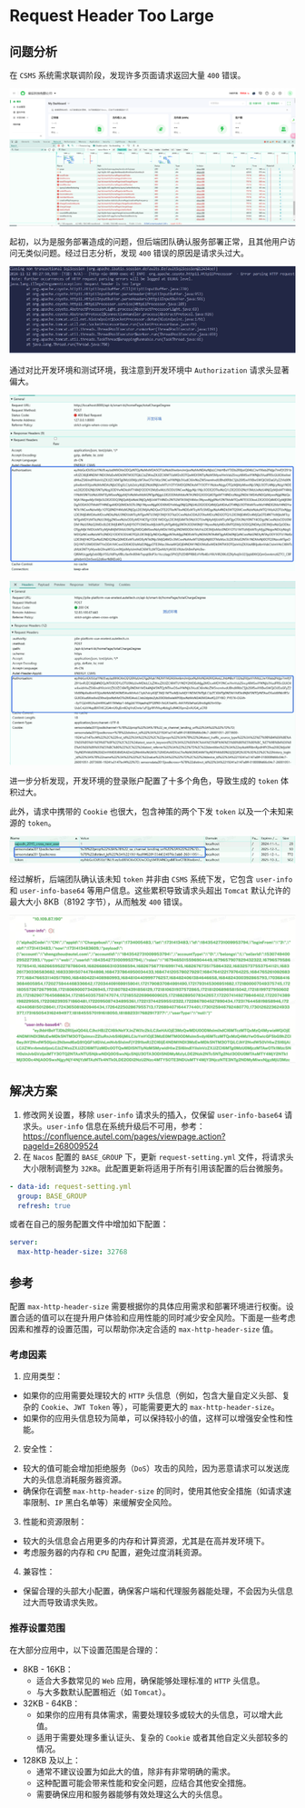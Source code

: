# Request Header Too Large

## 问题分析

在 `CSMS` 系统需求联调阶段，发现许多页面请求返回大量 `400` 错误。

![Img](./FILES/Request%20Headers%20Too%20Large.md/img-20241113112746.png)

起初，以为是服务部署造成的问题，但后端团队确认服务部署正常，且其他用户访问无类似问题。经过日志分析，发现 `400` 错误的原因是请求头过大。

![Img](./FILES/Request%20Headers%20Too%20Large.md/img-20241113142621.jpg)

通过对比开发环境和测试环境，我注意到开发环境中 `Authorization` 请求头显著偏大。

![Img](./FILES/Request%20Headers%20Too%20Large.md/img-20241113142828.jpg)

![Img](./FILES/Request%20Headers%20Too%20Large.md/img-20241113142833.jpg)

进一步分析发现，开发环境的登录账户配置了十多个角色，导致生成的 `token` 体积过大。

此外，请求中携带的 `Cookie` 也很大，包含神策的两个下发 `token` 以及一个未知来源的 `token`。

![Img](./FILES/Request%20Headers%20Too%20Large.md/img-20241113143041.png)

经过解析，后端团队确认该未知 `token` 并非由 `CSMS` 系统下发，它包含 `user-info` 和 `user-info-base64` 等用户信息。这些累积导致请求头超出 `Tomcat` 默认允许的最大大小 8KB（8192 字节），从而触发 `400` 错误。

![Img](./FILES/Request%20Headers%20Too%20Large.md/img-20241113143304.png)

## 解决方案

1. 修改网关设置，移除 `user-info` 请求头的插入，仅保留 `user-info-base64` 请求头。`user-info` 信息在系统升级后不可用，参考：https://confluence.autel.com/pages/viewpage.action?pageId=268009524
2. 在 `Nacos` 配置的 `BASE_GROUP` 下，更新 `request-setting.yml` 文件，将请求头大小限制调整为 `32KB`。此配置更新将适用于所有引用该配置的后台微服务。

```yaml
- data-id: request-setting.yml
  group: BASE_GROUP
  refresh: true
```

或者在自己的服务配置文件中增加如下配置：

```yaml
server:
  max-http-header-size: 32768
```

## 参考

配置 `max-http-header-size` 需要根据你的具体应用需求和部署环境进行权衡。设置合适的值可以在提升用户体验和应用性能的同时减少安全风险。下面是一些考虑因素和推荐的设置范围，可以帮助你决定合适的 `max-http-header-size` 值。

### 考虑因素

1. 应用类型：

- 如果你的应用需要处理较大的 `HTTP` 头信息（例如，包含大量自定义头部、复杂的 `Cookie`、`JWT Token` 等），可能需要更大的 `max-http-header-size`。
- 如果你的应用头信息较为简单，可以保持较小的值，这样可以增强安全性和性能。

2. 安全性：

- 较大的值可能会增加拒绝服务（`DoS`）攻击的风险，因为恶意请求可以发送庞大的头信息消耗服务器资源。
- 确保你在调整 `max-http-header-size` 的同时，使用其他安全措施（如请求速率限制、`IP` 黑白名单等）来缓解安全风险。

3. 性能和资源限制：

- 较大的头信息会占用更多的内存和计算资源，尤其是在高并发环境下。
- 考虑服务器的内存和 `CPU` 配置，避免过度消耗资源。

4. 兼容性：

- 保留合理的头部大小配置，确保客户端和代理服务器能处理，不会因为头信息过大而导致请求失败。

### 推荐设置范围

在大部分应用中，以下设置范围是合理的：

- 8KB - 16KB：
  - 适合大多数常见的 `Web` 应用，确保能够处理标准的 `HTTP` 头信息。
  - 与大多数默认配置相近（如 `Tomcat`）。
- 32KB - 64KB：
  - 如果你的应用有具体需求，需要处理较多或较大的头信息，可以增大此值。
  - 适用于需要处理多重认证头、复杂的 `Cookie` 或者其他自定义头部较多的情况。
- 128KB 及以上：
  - 通常不建议设置为如此大的值，除非有非常明确的需求。
  - 这种配置可能会带来性能和安全问题，应结合其他安全措施。
  - 需要确保应用和服务器能够有效处理这么大的头信息。
